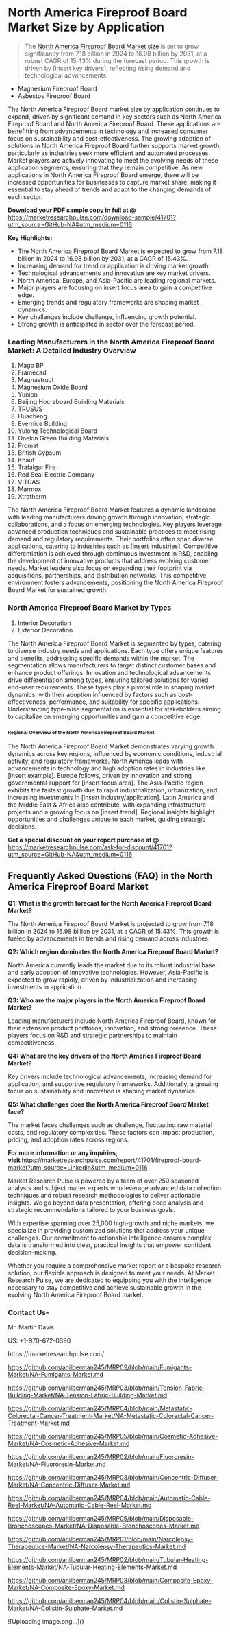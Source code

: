 <h1>North America Fireproof Board Market&nbsp;Size by Application</h1><blockquote><p>The <a href="https://marketresearchpulse.com/download-sample/41701?utm_source=GitHub-NA&amp;utm_medium=0116">North America Fireproof Board Market size</a> is set to grow significantly from 7.18 billion in 2024 to 16.98 billion by 2031, at a robust CAGR of 15.43% during the forecast period. This growth is driven by [insert key drivers], reflecting rising demand and technological advancements.</p></blockquote><ul><li>Magnesium Fireproof Board <li> Asbestos Fireproof Board</li></ul><p>The North America Fireproof Board market size by application continues to expand, driven by significant demand in key sectors such as North America Fireproof Board and North America Fireproof Board. These applications are benefitting from advancements in technology and increased consumer focus on sustainability and cost-effectiveness. The growing adoption of solutions in North America Fireproof Board further supports market growth, particularly as industries seek more efficient and automated processes. Market players are actively innovating to meet the evolving needs of these application segments, ensuring that they remain competitive. As new applications in North America Fireproof Board emerge, there will be increased opportunities for businesses to capture market share, making it essential to stay ahead of trends and adapt to the changing demands of each sector.</p><p><strong>Download your PDF sample copy in full at @ </strong><a href="https://marketresearchpulse.com/download-sample/41701?utm_source=GitHub-NA&amp;utm_medium=0116">https://marketresearchpulse.com/download-sample/41701?utm_source=GitHub-NA&amp;utm_medium=0116</a></p><p><strong>Key Highlights: </strong></p><ul><li>The North America Fireproof Board Market is expected to grow from 7.18 billion in 2024 to 16.98 billion by 2031, at a CAGR of 15.43%.</li><li>Increasing demand for trend or application is driving market growth.</li><li>Technological advancements and innovation are key market drivers.</li><li>North America, Europe, and Asia-Pacific are leading regional markets.</li><li>Major players are focusing on insert focus area to gain a competitive edge.</li><li>Emerging trends and regulatory frameworks are shaping market dynamics.</li><li>Key challenges include challenge, influencing growth potential.</li><li>Strong growth is anticipated in sector over the forecast period.</li></ul><h3>Leading Manufacturers in the North America Fireproof Board Market: A Detailed Industry Overview</h3><ol><li>Mago BP</li><li>Framecad</li><li>Magnastruct</li><li>Magnesium Oxide Board</li><li>Yunion</li><li>Beijing Hocreboard Building Materials</li><li>TRUSUS</li><li>Huacheng</li><li>Evernice Building</li><li>Yulong Technological Board</li><li>Onekin Green Building Materials</li><li>Promat</li><li>British Gypsum</li><li>Knauf</li><li>Trafalgar Fire</li><li>Red Seal Electric Company</li><li>VITCAS</li><li>Marmox</li><li>Xtratherm</li></ol><div class="flex max-w-full flex-col flex-grow"><div class="min-h-8 text-message flex w-full flex-col items-end gap-2 whitespace-normal break-words [.text-message+&amp;]:mt-5" dir="auto" data-message-author-role="assistant" data-message-id="fd8432e4-4910-450d-b182-61b7bfb0a01f" data-message-model-slug="gpt-4o"><div class="flex w-full flex-col gap-1 empty:hidden first:pt-[3px]"><div class="markdown prose w-full break-words dark:prose-invert light"><p>The North America Fireproof Board Market features a dynamic landscape with leading manufacturers driving growth through innovation, strategic collaborations, and a focus on emerging technologies. Key players leverage advanced production techniques and sustainable practices to meet rising demand and regulatory requirements. Their portfolios often span diverse applications, catering to industries such as [insert industries]. Competitive differentiation is achieved through continuous investment in R&amp;D, enabling the development of innovative products that address evolving customer needs. Market leaders also focus on expanding their footprint via acquisitions, partnerships, and distribution networks. This competitive environment fosters advancements, positioning the North America Fireproof Board Market for sustained growth.</p></div></div></div></div><h3>North America Fireproof Board Market by Types</h3><ol><li>Interior Decoration <li> Exterior Decoration</li></ol><div class="flex max-w-full flex-col flex-grow"><div class="min-h-8 text-message flex w-full flex-col items-end gap-2 whitespace-normal break-words [.text-message+&amp;]:mt-5" dir="auto" data-message-author-role="assistant" data-message-id="084470be-0bb7-4664-bddf-5156b4f41249" data-message-model-slug="gpt-4o-mini"><div class="flex w-full flex-col gap-1 empty:hidden first:pt-[3px]"><div class="markdown prose w-full break-words dark:prose-invert light"><p>The North America Fireproof Board Market is segmented by types, catering to diverse industry needs and applications. Each type offers unique features and benefits, addressing specific demands within the market. The segmentation allows manufacturers to target distinct customer bases and enhance product offerings. Innovation and technological advancements drive differentiation among types, ensuring tailored solutions for varied end-user requirements. These types play a pivotal role in shaping market dynamics, with their adoption influenced by factors such as cost-effectiveness, performance, and suitability for specific applications. Understanding type-wise segmentation is essential for stakeholders aiming to capitalize on emerging opportunities and gain a competitive edge.</p></div></div></div></div><h3><span style="font-size: 11px;">Regional Overview of the North America Fireproof Board Market</span></h3><div class="flex max-w-full flex-col flex-grow"><div class="min-h-8 text-message flex w-full flex-col items-end gap-2 whitespace-normal break-words [.text-message+&amp;]:mt-5" dir="auto" data-message-author-role="assistant" data-message-id="e9038762-ce64-4e30-91c9-9bd413514231" data-message-model-slug="gpt-4o-mini"><div class="flex w-full flex-col gap-1 empty:hidden first:pt-[3px]"><div class="markdown prose w-full break-words dark:prose-invert light"><p>The North America Fireproof Board Market demonstrates varying growth dynamics across key regions, influenced by economic conditions, industrial activity, and regulatory frameworks. North America leads with advancements in technology and high adoption rates in industries like [insert example]. Europe follows, driven by innovation and strong governmental support for [insert focus area]. The Asia-Pacific region exhibits the fastest growth due to rapid industrialization, urbanization, and increasing investments in [insert industry/application]. Latin America and the Middle East &amp; Africa also contribute, with expanding infrastructure projects and a growing focus on [insert trend]. Regional insights highlight opportunities and challenges unique to each market, guiding strategic decisions.</p></div></div></div></div><p><strong>Get a special discount on your report purchase at @ </strong><a href="https://marketresearchpulse.com/ask-for-discount/41701?utm_source=GitHub-NA&amp;utm_medium=0116">https://marketresearchpulse.com/ask-for-discount/41701?utm_source=GitHub-NA&amp;utm_medium=0116</a></p><h2>Frequently Asked Questions (FAQ) in the North America Fireproof Board Market</h2><p><strong>Q1: What is the growth forecast for the North America Fireproof Board Market?</strong></p><p>The North America Fireproof Board Market is projected to grow from 7.18 billion in 2024 to 16.98 billion by 2031, at a CAGR of 15.43%. This growth is fueled by advancements in trends and rising demand across industries.</p><p><strong>Q2: Which region dominates the North America Fireproof Board Market?</strong></p><p>North America currently leads the market due to its robust industrial base and early adoption of innovative technologies. However, Asia-Pacific is expected to grow rapidly, driven by industrialization and increasing investments in application.</p><p><strong>Q3: Who are the major players in the North America Fireproof Board Market?</strong></p><p>Leading manufacturers include North America Fireproof Board, known for their extensive product portfolios, innovation, and strong presence. These players focus on R&amp;D and strategic partnerships to maintain competitiveness.</p><p><strong>Q4: What are the key drivers of the North America Fireproof Board Market?</strong></p><p>Key drivers include technological advancements, increasing demand for application, and supportive regulatory frameworks. Additionally, a growing focus on sustainability and innovation is shaping market dynamics.</p><p><strong>Q5: What challenges does the North America Fireproof Board Market face?</strong></p><p>The market faces challenges such as challenge, fluctuating raw material costs, and regulatory complexities. These factors can impact production, pricing, and adoption rates across regions.</p><p><strong>For more information or any inquiries, visit&nbsp;</strong><a href="https://marketresearchpulse.com/report/41701/fireproof-board-market?utm_source=Linkedin&utm_medium=0116">https://marketresearchpulse.com/report/41701/fireproof-board-market?utm_source=Linkedin&utm_medium=0116</a></p><p>Market Research Pulse is powered by a team of over 250 seasoned analysts and subject matter experts who leverage advanced data collection techniques and robust research methodologies to deliver actionable insights. We go beyond data presentation, offering deep analysis and strategic recommendations tailored to your business goals.</p><p>With expertise spanning over 25,000 high-growth and niche markets, we specialize in providing customized solutions that address your unique challenges. Our commitment to actionable intelligence ensures complex data is transformed into clear, practical insights that empower confident decision-making.</p><p>Whether you require a comprehensive market report or a bespoke research solution, our flexible approach is designed to meet your needs. At Market Research Pulse, we are dedicated to equipping you with the intelligence necessary to stay competitive and achieve sustainable growth in the evolving North America Fireproof Board market.</p><h3><strong>Contact Us-</strong></h3><p>Mr. Martin Davis</p><p>US: +1-970-672-0390</p><p>https://marketresearchpulse.com/</p><p><a href="https://github.com/anilberman245/MRP02/blob/main/Fumigants-Market/NA-Fumigants-Market.md">https://github.com/anilberman245/MRP02/blob/main/Fumigants-Market/NA-Fumigants-Market.md</a></p><p><a href="https://github.com/anilberman245/MRP03/blob/main/Tension-Fabric-Building-Market/NA-Tension-Fabric-Building-Market.md">https://github.com/anilberman245/MRP03/blob/main/Tension-Fabric-Building-Market/NA-Tension-Fabric-Building-Market.md</a></p><p><a href="https://github.com/anilberman245/MRP04/blob/main/Metastatic-Colorectal-Cancer-Treatment-Market/NA-Metastatic-Colorectal-Cancer-Treatment-Market.md">https://github.com/anilberman245/MRP04/blob/main/Metastatic-Colorectal-Cancer-Treatment-Market/NA-Metastatic-Colorectal-Cancer-Treatment-Market.md</a></p><p><a href="https://github.com/anilberman245/MRP05/blob/main/Cosmetic-Adhesive-Market/NA-Cosmetic-Adhesive-Market.md">https://github.com/anilberman245/MRP05/blob/main/Cosmetic-Adhesive-Market/NA-Cosmetic-Adhesive-Market.md</a></p><p><a href="https://github.com/anilberman245/MRP02/blob/main/Fluororesin-Market/NA-Fluororesin-Market.md">https://github.com/anilberman245/MRP02/blob/main/Fluororesin-Market/NA-Fluororesin-Market.md</a></p><p><a href="https://github.com/anilberman245/MRP03/blob/main/Concentric-Diffuser-Market/NA-Concentric-Diffuser-Market.md">https://github.com/anilberman245/MRP03/blob/main/Concentric-Diffuser-Market/NA-Concentric-Diffuser-Market.md</a></p><p><a href="https://github.com/anilberman245/MRP04/blob/main/Automatic-Cable-Reel-Market/NA-Automatic-Cable-Reel-Market.md">https://github.com/anilberman245/MRP04/blob/main/Automatic-Cable-Reel-Market/NA-Automatic-Cable-Reel-Market.md</a></p><p><a href="https://github.com/anilberman245/MRP05/blob/main/Disposable-Bronchoscopes-Market/NA-Disposable-Bronchoscopes-Market.md">https://github.com/anilberman245/MRP05/blob/main/Disposable-Bronchoscopes-Market/NA-Disposable-Bronchoscopes-Market.md</a></p><p><a href="https://github.com/anilberman245/MRP01/blob/main/Narcolepsy-Therapeutics-Market/NA-Narcolepsy-Therapeutics-Market.md">https://github.com/anilberman245/MRP01/blob/main/Narcolepsy-Therapeutics-Market/NA-Narcolepsy-Therapeutics-Market.md</a></p><p><a href="https://github.com/anilberman245/MRP02/blob/main/Tubular-Heating-Elements-Market/NA-Tubular-Heating-Elements-Market.md">https://github.com/anilberman245/MRP02/blob/main/Tubular-Heating-Elements-Market/NA-Tubular-Heating-Elements-Market.md</a></p><p><a href="https://github.com/anilberman245/MRP03/blob/main/Composite-Epoxy-Market/NA-Composite-Epoxy-Market.md">https://github.com/anilberman245/MRP03/blob/main/Composite-Epoxy-Market/NA-Composite-Epoxy-Market.md</a></p><p><a href="https://github.com/anilberman245/MRP04/blob/main/Colistin-Sulphate-Market/NA-Colistin-Sulphate-Market.md">https://github.com/anilberman245/MRP04/blob/main/Colistin-Sulphate-Market/NA-Colistin-Sulphate-Market.md</a></p>
![Uploading image.png…]()
